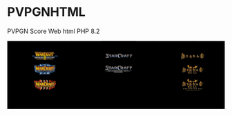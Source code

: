 # PVPGNHTML
PVPGN Score Web html PHP 8.2

![Screenshot](https://github.com/Slyhark/PVPGNHTML/blob/main/Screenshot_4.png)

